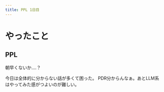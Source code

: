 ```yaml
---
title: PPL 1日目
---
```


# やったこと

## PPL

朝早くないか‥‥？

今日は全体的に分からない話が多くて困った。
PDR分からんなぁ。あとLLM系はやってみた感がつよいのが難しい。
